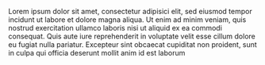   Lorem ipsum dolor sit amet, consectetur adipisici elit, sed eiusmod tempor incidunt ut labore et dolore magna aliqua.
  Ut enim ad minim veniam, quis nostrud exercitation ullamco laboris nisi ut aliquid ex ea commodi consequat.
  Quis aute iure reprehenderit in voluptate velit esse cillum dolore eu fugiat nulla pariatur.
  Excepteur sint obcaecat cupiditat non proident, sunt in culpa qui officia deserunt mollit anim id est laborum